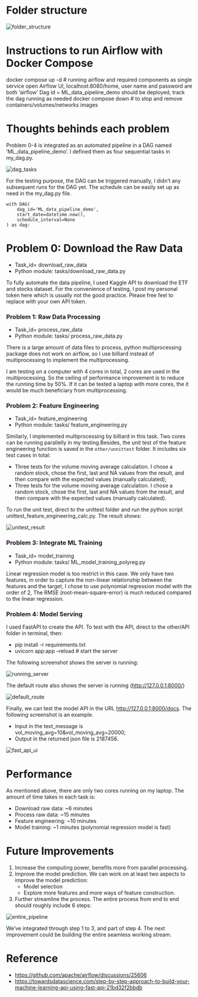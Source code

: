 # Folder structure

![folder_structure](https://github.com/CS-LEE2022/ML_data_pipeline/assets/42905162/d9fc374f-9c70-48f9-8e11-5eac36cf2fee)

# Instructions to run Airflow with Docker Compose

docker compose up -d  # running airflow and required components as single service open Airflow UI, localhost:8080/home, user name and password are both ‘airflow’ Dag id = ML_data_pipeline_demo should be deployed, track the dag running as needed docker compose down # to stop and remove containers/volumes/networks images

# Thoughts behinds each problem

Problem 0-4 is integrated as an automated pipeline in a DAG named ‘ML_data_pipeline_demo’. I defined them as four sequential tasks in my_dag.py.

![dag_tasks](https://github.com/CS-LEE2022/ML_data_pipeline/assets/42905162/7c4ad405-5891-4acf-9a69-460eaa209554)

For the testing purpose, the DAG can be triggered manually, I didn’t any subsequent runs for the DAG yet. The schedule can be easily set up as need in the my_dag.py file.

```
with DAG(
    dag_id='ML_data_pipeline_demo',
    start_date=datetime.now(),
    schedule_interval=None
) as dag:
```

# Problem 0: Download the Raw Data

- Task_id= download_raw_data
- Python module: tasks/download_raw_data.py

To fully automate the data pipeline, I used Kaggle API to download the ETF and stocks dataset.
For the convenience of testing, I post my personal token here which is usually not the good practice. Please free feel to replace with your own 
API token.

### Problem 1: Raw Data Processing

- Task_id= process_raw_data
- Python module: tasks/ process_raw_data.py

There is a large amount of data files to process, python multiprocessing package does not work on airflow, so I use billiard instead of multiprocessing to implement the multiprocessing. 

I am testing on a computer with 4 cores in total, 2 cores are used in the multiprocessing. So the ceiling of performance improvement is to reduce the running time by 50%. If it can be tested a laptop with more cores, the it would be much beneficiary from multiprocessing.

### Problem 2: Feature Engineering

- Task_id= feature_engineering
- Python module: tasks/ feature_engineering.py

Similarly, I implemented multiprocessing by billiard in this task. Two cores can be running parallelly in my testing.Besides, the unit test of the feature engineering function is saved in the `other/unnittest` folder. It includes six test cases in total:

- Three tests for the volume moving average calculation. I chose a random stock, chose the first, last and NA values from the result, and then 
compare with the expected values (manually calculated);
- Three tests for the volume moving average calculation. I chose a random stock, chose the first, last and NA values from the result, and then compare with the expected values (manually calculated).

To run the unit test, direct to the unittest folder and run the python script unittest_feature_engineering_calc.py. The result shows:

![unitest_result](https://github.com/CS-LEE2022/ML_data_pipeline/assets/42905162/5647cdae-f5a2-41ed-b8e2-136d2c3d0f8b)

### Problem 3: Integrate ML Training

- Task_id= model_training
- Python module: tasks/ ML_model_training_polyreg.py

Linear regression model is too restrict in this case. We only have two features, in order to capture the non-linear relationship between the 
features and the target, I chose to use polynomial regression model with the order of 2, The RMSE (root-mean-square-error) is much reduced 
compared to the linear regression.

### Problem 4: Model Serving

I used FastAPI to create the API. To test with the API, direct to the other/API folder in terminal, then:

- pip install -r requirements.txt
- uvicorn app:app –reload    # start the server

The following screenshot shows the server is running:

![running_server](https://github.com/CS-LEE2022/ML_data_pipeline/assets/42905162/ca66b833-5934-4601-aa17-08164ac4ef08)

The default route also shows the server is running (http://127.0.0.1:8000/)

![default_route](https://github.com/CS-LEE2022/ML_data_pipeline/assets/42905162/f33fa155-2ebf-4e68-b46b-d1b7862832b9)

Finally, we can test the model API in the URL http://127.0.0.1:8000/docs. The following screenshot is an example.

- Input in the text_message is vol_moving_avg=10&vol_moving_avg=20000; 
- Output in the returned json file is 2187456.

![fast_api_ui](https://github.com/CS-LEE2022/ML_data_pipeline/assets/42905162/ec33c47f-2de8-4d6d-8aa7-52b19b2ce31b)

# Performance

As mentioned above, there are only two cores running on my laptop. The amount of time takes in each task is:

- Download raw data: ~6 minutes
- Process raw data: ~15 minutes
- Feature engineering: ~10 minutes
- Model training: ~1 minutes (polynomial regression model is fast)

# Future Improvements

1. Increase the computing power, benefits more from parallel processing.
2. Improve the model prediction. We can work on at least two aspects to improve the model prediction: 
   - Model selection
   - Explore more features and more ways of feature construction.
4. Further streamline the process. The entire process from end to end should roughly include 6 steps:

![entire_pipeline](https://github.com/CS-LEE2022/ML_data_pipeline/assets/42905162/523c8fbe-4b66-41d3-b297-4c541c3d76e5)

We’ve integrated through step 1 to 3, and part of step 4. The next improvement could be building the entire seamless working stream.

# Reference

- https://github.com/apache/airflow/discussions/25606
- https://towardsdatascience.com/step-by-step-approach-to-build-your-machine-learning-api-using-fast-api-21bd32f2bbdb




